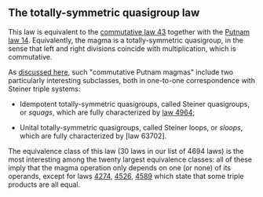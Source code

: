 ## The totally-symmetric quasigroup law

This law is equivalent to the [commutative law 43](https://teorth.github.io/equational_theories/implications/?43) together with the [Putnam law 14](https://teorth.github.io/equational_theories/implications/?14).  Equivalently, the magma is a totally-symmetric quasigroup, in the sense that left and right divisions coincide with multiplication, which is commutative.

As [discussed here](https://leanprover.zulipchat.com/#narrow/channel/458659-Equational/topic/Simple.20and.20.28sub.29directly.20irreducible.20spectrum/near/494707714), such "commutative Putnam magmas" include two particularly interesting subclasses, both in one-to-one correspondence with Steiner triple systems:

- Idempotent totally-symmetric quasigroups, called Steiner quasigroups, or *squags*, which are fully characterized by [law 4964](https://teorth.github.io/equational_theories/implications/?4964);

- Unital totally-symmetric quasigroups, called Steiner loops, or *sloops*, which are fully characterized by [law 63702].

The equivalence class of this law (30 laws in our list of 4694 laws) is the most interesting among the twenty largest equivalence classes: all of these imply that the magma operation only depends on one (or none) of its operands, except for laws [4274](https://teorth.github.io/equational_theories/implications/?4274), [4526](https://teorth.github.io/equational_theories/implications/?4526), [4589](https://teorth.github.io/equational_theories/implications/?4589) which state that some triple products are all equal.
